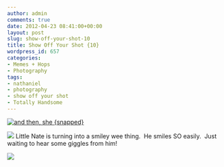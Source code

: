 ```yaml
---
author: admin
comments: true
date: 2012-04-23 08:41:00+00:00
layout: post
slug: show-off-your-shot-10
title: Show Off Your Shot {10}
wordpress_id: 657
categories:
- Memes + Hops
- Photography
tags:
- nathaniel
- photography
- show off your shot
- Totally Handsome
---
```


[![and  then, she {snapped}](http://i77.photobucket.com/albums/j52/drexgal/and%20then%20she%20snapped/showoffbutton.jpg)](http://andthen-shesnapped.com/)


[![](http://www.outmumbered.com/wp-content/uploads/2012/07/dsc_6101.jpg?w=300)](http://www.outmumbered.com/wp-content/uploads/2012/07/dsc_6101.jpg) Little Nate is turning into a smiley wee thing.  He smiles SO easily.  Just waiting to hear some giggles from him!




![](https://blogger.googleusercontent.com/tracker/251139911615938991-2624259736214999218?l=www.outmumbered.com)
